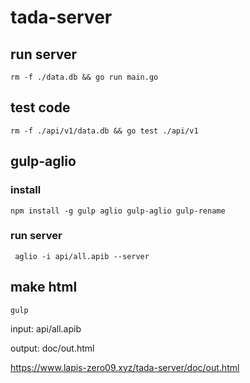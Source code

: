 # tada-server

## run server

```shell
rm -f ./data.db && go run main.go
```

## test code

```shell
rm -f ./api/v1/data.db && go test ./api/v1
```

## gulp-aglio

### install

```shell
npm install -g gulp aglio gulp-aglio gulp-rename
```

### run server

```shell
 aglio -i api/all.apib --server
```

## make html

```shell
gulp
```

input: api/all.apib

output: doc/out.html

https://www.lapis-zero09.xyz/tada-server/doc/out.html
